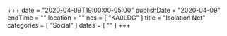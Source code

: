 +++
date = "2020-04-09T19:00:00-05:00"
publishDate = "2020-04-09"
endTime = ""
location = ""
ncs = [ "KA0LDG" ]
title = "Isolation Net"
categories = [ "Social" ]
dates = [ "" ]
+++
